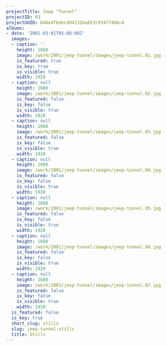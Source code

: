 ```yaml
---
projectTitle: Jeep "Tunnel"
projectID: 93
projectUUID: b46e4fbdec494131ba013c93477486c4
albums:
- date: '2001-03-01T05:00:00Z'
  images:
  - caption: ''
    height: 1080
    image: /work/2001/jeep-tunnel/images/jeep-tunnel.01.jpg
    is_featured: true
    is_key: true
    is_visible: true
    width: 1920
  - caption: null
    height: 1080
    image: /work/2001/jeep-tunnel/images/jeep-tunnel.02.jpg
    is_featured: false
    is_key: false
    is_visible: true
    width: 1920
  - caption: null
    height: 1080
    image: /work/2001/jeep-tunnel/images/jeep-tunnel.03.jpg
    is_featured: false
    is_key: false
    is_visible: true
    width: 1920
  - caption: null
    height: 1080
    image: /work/2001/jeep-tunnel/images/jeep-tunnel.04.jpg
    is_featured: false
    is_key: false
    is_visible: true
    width: 1920
  - caption: null
    height: 1080
    image: /work/2001/jeep-tunnel/images/jeep-tunnel.05.jpg
    is_featured: false
    is_key: false
    is_visible: true
    width: 1920
  - caption: null
    height: 1080
    image: /work/2001/jeep-tunnel/images/jeep-tunnel.06.jpg
    is_featured: false
    is_key: false
    is_visible: true
    width: 1920
  - caption: null
    height: 1080
    image: /work/2001/jeep-tunnel/images/jeep-tunnel.07.jpg
    is_featured: false
    is_key: false
    is_visible: true
    width: 1920
  is_featured: false
  is_key: true
  short_slug: stills
  slug: jeep-tunnel-stills
  title: Stills
---
```

